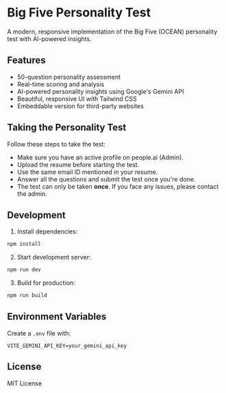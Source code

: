 # Big Five Personality Test

A modern, responsive implementation of the Big Five (OCEAN) personality test with AI-powered insights.

## Features

- 50-question personality assessment
- Real-time scoring and analysis
- AI-powered personality insights using Google's Gemini API
- Beautiful, responsive UI with Tailwind CSS
- Embeddable version for third-party websites

## Taking the Personality Test

Follow these steps to take the test:

- Make sure you have an active profile on people.ai (Admin).
- Upload the resume before starting the test.
- Use the same email ID mentioned in your resume.
- Answer all the questions and submit the test once you're done.
- The test can only be taken **once**. If you face any issues, please contact the admin.

 

## Development

1. Install dependencies:
```bash
npm install
```

2. Start development server:
```bash
npm run dev
```

3. Build for production:
```bash
npm run build
```

## Environment Variables

Create a `.env` file with:
```
VITE_GEMINI_API_KEY=your_gemini_api_key
```

## License

MIT License
